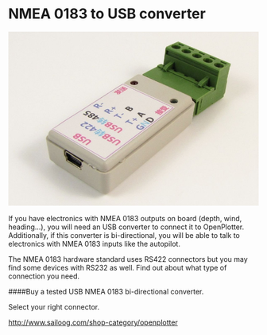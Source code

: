 # NMEA 0183 to USB converter

![](rs422.png)

If you have electronics with NMEA 0183 outputs on board (depth, wind, heading...), you will need an USB converter to connect it to OpenPlotter. Additionally, if this converter is bi-directional, you will be able to talk to electronics with NMEA 0183 inputs like the autopilot.

The NMEA 0183 hardware standard uses RS422 connectors but you may find some devices with RS232 as well. Find out about what type of connection you need.

####Buy a tested USB NMEA 0183 bi-directional converter.

Select your right connector.

http://www.sailoog.com/shop-category/openplotter
